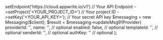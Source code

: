 <?php

use Appwrite\Client;
use Appwrite\Services\Messaging;

$client = (new Client())
    ->setEndpoint('https://cloud.appwrite.io/v1') // Your API Endpoint
    ->setProject('&lt;YOUR_PROJECT_ID&gt;') // Your project ID
    ->setKey('&lt;YOUR_API_KEY&gt;'); // Your secret API key

$messaging = new Messaging($client);

$result = $messaging->updateMsg91Provider(
    providerId: '<PROVIDER_ID>',
    name: '<NAME>', // optional
    enabled: false, // optional
    templateId: '<TEMPLATE_ID>', // optional
    senderId: '<SENDER_ID>', // optional
    authKey: '<AUTH_KEY>' // optional
);